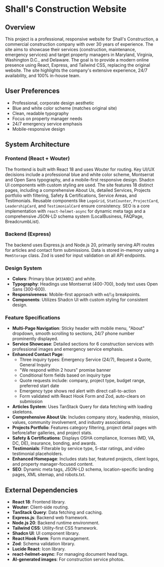 # Shall's Construction Website

## Overview
This project is a professional, responsive website for Shall's Construction, a commercial construction company with over 30 years of experience. The site aims to showcase their services (construction, maintenance, emergency services) and target property managers in Maryland, Virginia, Washington D.C., and Delaware. The goal is to provide a modern online presence using React, Express, and Tailwind CSS, replacing the original website. The site highlights the company's extensive experience, 24/7 availability, and 100% in-house team.

## User Preferences
- Professional, corporate design aesthetic
- Blue and white color scheme (matches original site)
- Clean, readable typography
- Focus on property manager needs
- 24/7 emergency service emphasis
- Mobile-responsive design

## System Architecture

### Frontend (React + Wouter)
The frontend is built with React 18 and uses Wouter for routing. Key UI/UX decisions include a professional blue and white color scheme, Montserrat and Open Sans typography, and a mobile-first responsive design. Shadcn UI components with custom styling are used. The site features 18 distinct pages, including a comprehensive About Us, detailed Services, Projects portfolio with filtering, Safety & Certifications, Service Areas, and Testimonials. Reusable components like `LogoGrid`, `StatCounter`, `ProjectCard`, `LeadershipCard`, and `TestimonialCard` ensure consistency. SEO is a core implementation with `react-helmet-async` for dynamic meta tags and a comprehensive JSON-LD schema system (LocalBusiness, FAQPage, BreadcrumbList).

### Backend (Express)
The backend uses Express.js and Node.js 20, primarily serving API routes for articles and contact form submissions. Data is stored in-memory using a `MemStorage` class. Zod is used for input validation on all API endpoints.

### Design System
- **Colors**: Primary blue (`#33A9DC`) and white.
- **Typography**: Headings use Montserrat (400-700), body text uses Open Sans (300-600).
- **Responsiveness**: Mobile-first approach with `md`/`lg` breakpoints.
- **Components**: Utilizes Shadcn UI with custom styling for consistent design.

### Feature Specifications
- **Multi-Page Navigation**: Sticky header with mobile menu, "About" dropdown, smooth scrolling to sections, 24/7 phone number prominently displayed.
- **Service Showcase**: Detailed sections for 6 construction services with professional images and emergency service emphasis.
- **Enhanced Contact Page**: 
  - Three inquiry types: Emergency Service (24/7), Request a Quote, General Inquiry
  - "We respond within 2 hours" promise banner
  - Conditional form fields based on inquiry type
  - Quote requests include: company, project type, budget range, preferred start date
  - Emergency type shows red alert with direct call-to-action
  - Form validated with React Hook Form and Zod, auto-clears on submission
- **Articles System**: Uses TanStack Query for data fetching with loading skeletons.
- **Comprehensive About Us**: Includes company story, leadership, mission, values, community involvement, and industry associations.
- **Projects Portfolio**: Features category filtering, project detail pages with before/after galleries, and project stats.
- **Safety & Certifications**: Displays OSHA compliance, licenses (MD, VA, DC, DE), insurance, bonding, and awards.
- **Testimonials**: Filterable by service type, 5-star ratings, and video testimonial placeholders.
- **Enhanced Homepage**: Includes stats bar, featured projects, client logos, and property manager-focused content.
- **SEO**: Dynamic meta tags, JSON-LD schema, location-specific landing pages, XML sitemap, and robots.txt.

## External Dependencies
- **React 18**: Frontend library.
- **Wouter**: Client-side routing.
- **TanStack Query**: Data fetching and caching.
- **Express.js**: Backend web framework.
- **Node.js 20**: Backend runtime environment.
- **Tailwind CSS**: Utility-first CSS framework.
- **Shadcn UI**: UI component library.
- **React Hook Form**: Form management.
- **Zod**: Schema validation library.
- **Lucide React**: Icon library.
- **react-helmet-async**: For managing document head tags.
- **AI-generated images**: For construction service photos.